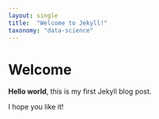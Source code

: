 ```yaml
---
layout: single
title:  "Welcome to Jekyll!"
taxonomy: "data-science"
---
```


# Welcome

**Hello world**, this is my first Jekyll blog post.

I hope you like it!
